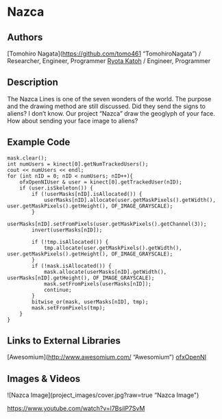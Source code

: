 # Nazca

## Authors
[Tomohiro Nagata](https://github.com/tomo461 “TomohiroNagata”) / Researcher, Engineer, Programmer
[Ryota Katoh](https://github.com/RyotaKatoh/ "RyotaKatoh") / Engineer, Programmer



## Description
The Nazca Lines is one of the seven wonders of the world.
The purpose and the drawing method are still discussed.
Did they send the signs to aliens? I don’t know.
Our project “Nazca” draw the geoglyph of your face.
How about sending your face image to aliens?

## Example Code
```
mask.clear();
int numUsers = kinect[0].getNumTrackedUsers();
cout << numUsers << endl;
for (int nID = 0; nID < numUsers; nID++){
	ofxOpenNIUser & user = kinect[0].getTrackedUser(nID);
	if (user.isSkeleton()) {
		if (!userMasks[nID].isAllocated()) {
			userMasks[nID].allocate(user.getMaskPixels().getWidth(), user.getMaskPixels().getHeight(), OF_IMAGE_GRAYSCALE);
		}
		userMasks[nID].setFromPixels(user.getMaskPixels().getChannel(3));
		invert(userMasks[nID]);
			
		if (!tmp.isAllocated()) {
			tmp.allocate(user.getMaskPixels().getWidth(), user.getMaskPixels().getHeight(), OF_IMAGE_GRAYSCALE);
		}
		if (!mask.isAllocated()) {
			mask.allocate(userMasks[nID].getWidth(), userMasks[nID].getHeight(), OF_IMAGE_GRAYSCALE);
			mask.setFromPixels(userMasks[nID]);
			continue;
		}
		bitwise_or(mask, userMasks[nID], tmp);
		mask.setFromPixels(tmp);
	}
}
```
## Links to External Libraries

[Awesomium](http://www.awesomium.com/ “Awesomium”)
[ofxOpenNI](https://github.com/gameoverhack/ofxOpenNI)

## Images & Videos

![Nazca Image](project_images/cover.jpg?raw=true “Nazca Image")

https://www.youtube.com/watch?v=l7BsilP7SvM